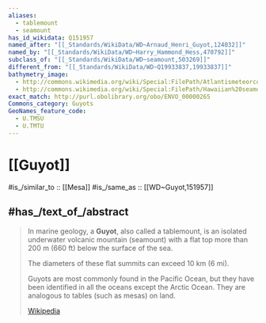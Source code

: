 ```yaml
---
aliases:
  - tablemount
  - seamount
has_id_wikidata: Q151957
named_after: "[[_Standards/WikiData/WD~Arnaud_Henri_Guyot,124032]]"
named_by: "[[_Standards/WikiData/WD~Harry_Hammond_Hess,470792]]"
subclass_of: "[[_Standards/WikiData/WD~seamount,503269]]"
different_from: "[[_Standards/WikiData/WD~Q19933837,19933837]]"
bathymetry_image:
  - http://commons.wikimedia.org/wiki/Special:FilePath/Atlantismeteorcomplex3d.png
  - http://commons.wikimedia.org/wiki/Special:FilePath/Hawaiian%20seamount%20chain.jpg
exact_match: http://purl.obolibrary.org/obo/ENVO_00000265
Commons_category: Guyots
GeoNames_feature_code:
  - U.TMSU
  - U.TMTU
---
```


# [[Guyot]] 

#is_/similar_to :: [[Mesa]] 
#is_/same_as :: [[WD~Guyot,151957]] 

## #has_/text_of_/abstract 

> In marine geology, a **Guyot**, also called a tablemount, 
> is an isolated underwater volcanic mountain (seamount) with a flat top 
> more than 200 m (660 ft) below the surface of the sea. 
> 
> The diameters of these flat summits can exceed 10 km (6 mi). 
> 
> Guyots are most commonly found in the Pacific Ocean, 
> but they have been identified in all the oceans except the Arctic Ocean. 
> They are analogous to tables (such as mesas) on land.
>
> [Wikipedia](https://en.wikipedia.org/wiki/Guyot) 

